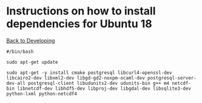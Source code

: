 # Instructions on how to install dependencies for Ubuntu 18

[Back to Developing](../../Developing.md)

```
#/bin/bash

sudo apt-get update

sudo apt-get -y install cmake postgresql libcurl4-openssl-dev libcairo2-dev libxml2-dev libgd-gd2-noxpm-ocaml-dev postgresql-server-dev-all postgresql-client libudunits2-dev udunits-bin g++ m4 netcdf-bin libnetcdf-dev libhdf5-dev libproj-dev libgdal-dev libsqlite3-dev python-lxml python-netcdf4
```